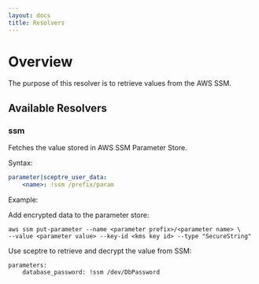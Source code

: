 ```yaml
---
layout: docs
title: Resolvers
---
```


# Overview

The purpose of this resolver is to retrieve values from the AWS SSM. 

## Available Resolvers

### ssm

Fetches the value stored in AWS SSM Parameter Store.

Syntax:

```yaml
parameter|sceptre_user_data:
    <name>: !ssm /prefix/param
```

Example:

Add encrypted data to the parameter store:
```
aws ssm put-parameter --name <parameter prefix>/<parameter name> \
--value <parameter value> --key-id <kms key id> --type "SecureString"
```

Use sceptre to retrieve and decrypt the value from SSM:
```
parameters:
    database_password: !ssm /dev/DbPassword
```
